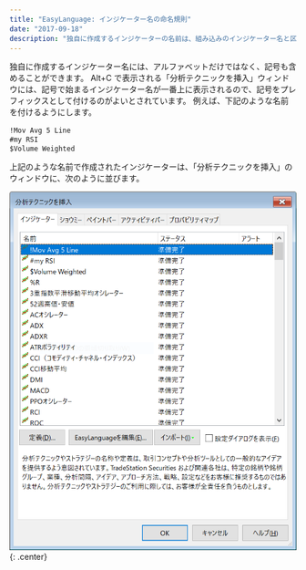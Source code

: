 ```yaml
---
title: "EasyLanguage: インジケーター名の命名規則"
date: "2017-09-18"
description: "独自に作成するインジケーターの名前は、組み込みのインジケーター名と区別できるようにプレフィックスを付けるのが慣例となっています。"
---
```


独自に作成するインジケーター名には、アルファベットだけではなく、記号も含めることができます。
Alt+C で表示される「分析テクニックを挿入」ウィンドウには、記号で始まるインジケーター名が一番上に表示されるので、記号をプレフィックスとして付けるのがよいとされています。
例えば、下記のような名前を付けるようにします。

~~~
!Mov Avg 5 Line
#my RSI
$Volume Weighted
~~~

上記のような名前で作成されたインジケーターは、「分析テクニックを挿入」のウィンドウに、次のように並びます。

![naming.png](./naming.png){: .center}

